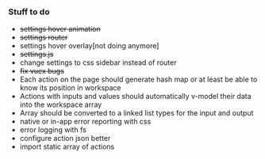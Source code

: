 ### Stuff to do

 - ~~settings hover animation~~
 - ~~settings router~~
 - settings hover overlay[not doing anymore]
 - ~~settings.js~~
 - change settings to css sidebar instead of router
 - ~~fix vuex bugs~~
 - Each action on the page should generate hash map or at least be able to know its position in workspace
 - Actions with inputs and values should automatically v-model their data into the workspace array
 - Array should be converted to a linked list types for the input and output
 - native or in-app error reporting with css
 - error logging with fs
 - configure action json better
 - import static array of actions